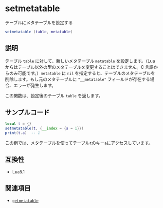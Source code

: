 # setmetatable

テーブルにメタテーブルを設定する

```lua
setmetatable (table, metatable)
```

## 説明

テーブル `table` に対して、新しいメタテーブル `metatable` を設定します。（Lua からはテーブル以外の型のメタテーブルを変更することはできません。C 言語からのみ可能です。）`metatable` に `nil` を指定すると、テーブルのメタテーブルを削除します。もし元のメタテーブルに `"__metatable"` フィールドが存在する場合、エラーが発生します。

この関数は、設定後のテーブル `table` を返します。

## サンプルコード

```lua
local t = {}
setmetatable(t, {__index = {a = 1}})
print(t.a)  -- 1
```

この例では、メタテーブルを使ってテーブル`t`のキー`a`にアクセスしています。

## 互換性

- Lua5.1

## 関連項目

- [`getmetatable`](getmetatable.md)